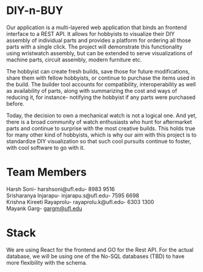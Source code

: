 # DIY-n-BUY


Our application is a multi-layered web application that binds an frontend interface to a REST API. It allows for hobbyists to visualize their DIY assembly of individual parts and provides a platform for ordering all those parts with a single click. The project will demonstrate this functionality using wristwatch assembly, but can be extended to serve visualizations of machine parts, circuit assembly, modern furniture etc. 

The hobbyist can create fresh builds, save those for future modifications, share them with fellow hobbyists, or continue to purchase the items used in the build. The builder tool accounts for compatibility, interoperability as well as availability of parts, along with summarizing the cost and ways of reducing it, for instance- notifying the hobbyist if any parts were purchased before. 

Today, the decision to own a mechanical watch is not a logical one. And yet, there is a broad community of watch enthusiasts who hunt for aftermarket parts and continue to surprise with the most creative builds. This holds true for many other kind of hobbyists, which is why our aim with this project is to standardize DIY visualization so that such cool pursuits continue to foster, with cool software to go with it.


# Team Members
Harsh Soni- harshsoni@ufl.edu- 8983 9516 <br />
Srisharanya Injarapu- injarapu.s@ufl.edu- 7595 6698 <br />
Krishna Kireeti Rayaprolu- rayaprolu.k@ufl.edu- 6303 1300 <br />
Mayank Garg- gargm@ufl.edu <br />


# Stack 
We are using React for the frontend and GO for the Rest API. For the actual database, we will be using one of the No-SQL databases (TBD) to have more flexibility with the schema.
